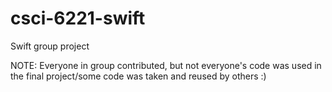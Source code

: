 # csci-6221-swift
Swift group project

NOTE: Everyone in group contributed, but not everyone's code was used in the final project/some code was taken and reused by others :)
